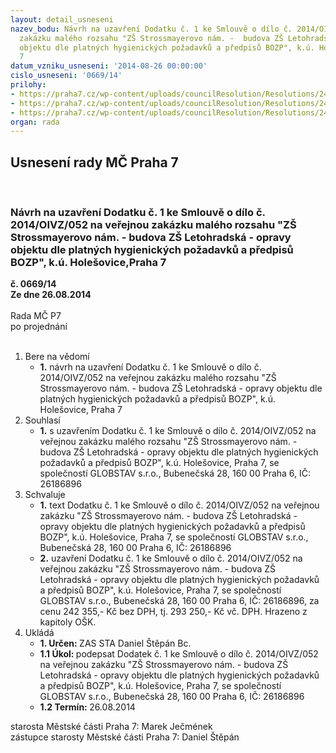 ```yaml
---
layout: detail_usneseni
nazev_bodu: Návrh na uzavření Dodatku č. 1 ke Smlouvě o dílo č. 2014/OIVZ/052 na veřejnou
  zakázku malého rozsahu "ZŠ Strossmayerovo nám. -  budova ZŠ Letohradská - opravy
  objektu dle platných hygienických požadavků a předpisů BOZP", k.ú. Holešovice,Praha
  7
datum_vzniku_usneseni: '2014-08-26 00:00:00'
cislo_usneseni: '0669/14'
prilohy:
- https://praha7.cz/wp-content/uploads/councilResolution/Resolutions/24712/39-14-1._n%c3%a1vrh_-_dodatek_%c4%8d._1.doc
- https://praha7.cz/wp-content/uploads/councilResolution/Resolutions/24712/39-14-cenov%c3%a1_nab%c3%addka.pdf
- https://praha7.cz/wp-content/uploads/councilResolution/Resolutions/24712/39-14-v%c3%bdpis_z_or_ze_dne_19.8.2014.pdf
organ: rada
---
```

<div id="ucUsn_pList" class="usn">
	<span><h2>Usnesení rady MČ Praha 7 </h2>
<br></span><div class="standBody">
<span><h3>Návrh na uzavření Dodatku č. 1 ke Smlouvě o dílo č. 2014/OIVZ/052 na veřejnou zakázku malého rozsahu "ZŠ Strossmayerovo nám. -  budova ZŠ Letohradská - opravy objektu dle platných hygienických požadavků a předpisů BOZP", k.ú. Holešovice,Praha 7</h3></span><div class="center">
		<strong>č. 0669/14</strong><br>
	</div>
<div class="center">
		<strong>Ze dne 26.08.2014</strong><br><br>
	</div>Rada MČ P7<br> po projednání<br><br><ol>
<li>Bere na vědomí<ul><li>
<strong>1.</strong> návrh na uzavření Dodatku č. 1 ke Smlouvě o dílo č. 2014/OIVZ/052 na veřejnou zakázku malého rozsahu "ZŠ Strossmayerovo nám. -  budova ZŠ Letohradská - opravy objektu dle platných hygienických požadavků a předpisů BOZP", k.ú. Holešovice, Praha 7</li></ul>
</li>
<li>Souhlasí<ul><li>
<strong>1.</strong> s uzavřením Dodatku č. 1 ke Smlouvě o dílo č. 2014/OIVZ/052 na veřejnou zakázku  malého rozsahu "ZŠ Strossmayerovo nám. -  budova ZŠ Letohradská - opravy objektu dle platných hygienických požadavků a předpisů BOZP", k.ú. Holešovice, Praha 7, se společností GLOBSTAV s.r.o., Bubenečská 28, 160 00 Praha 6, IČ: 26186896</li></ul>
</li>
<li>Schvaluje<ul>
<li>
<strong>1.</strong> text Dodatku č. 1 ke Smlouvě o dílo č. 2014/OIVZ/052 na veřejnou zakázku "ZŠ Strossmayerovo nám. -  budova ZŠ Letohradská - opravy objektu dle platných hygienických požadavků a předpisů BOZP", k.ú. Holešovice, Praha 7, se společností GLOBSTAV s.r.o., Bubenečská 28, 160 00 Praha 6, IČ: 26186896</li>
<li>
<strong>2.</strong> uzavření Dodatku č. 1 ke Smlouvě o dílo č. 2014/OIVZ/052 na veřejnou zakázku "ZŠ Strossmayerovo nám. -  budova ZŠ Letohradská - opravy objektu dle platných hygienických požadavků a předpisů BOZP", k.ú. Holešovice, Praha 7, se společností GLOBSTAV s.r.o., Bubenečská 28, 160 00 Praha 6, IČ: 26186896, za  cenu  242 355,- Kč bez DPH, tj.  293 250,- Kč vč. DPH. Hrazeno z kapitoly OŠK. </li>
</ul>
</li>
<li>Ukládá<ul>
<li>
<strong>1. Určen: </strong>ZAS STA Daniel Štěpán Bc.</li>
<li>
<strong>1.1 Úkol: </strong>podepsat Dodatek č. 1  ke Smlouvě o dílo č. 2014/OIVZ/052 na veřejnou zakázku "ZŠ Strossmayerovo nám. -  budova ZŠ Letohradská - opravy objektu dle platných hygienických požadavků a předpisů BOZP", k.ú. Holešovice, Praha 7, se společností GLOBSTAV s.r.o., Bubenečská 28, 160 00 Praha 6, IČ: 26186896 </li>
<li>
<strong>1.2 Termín: </strong>26.08.2014</li>
</ul>
</li>
</ol>starosta Městské části Praha 7: Marek Ječmének<br>zástupce starosty Městské části Praha 7: Daniel Štěpán 
</div>
</div>